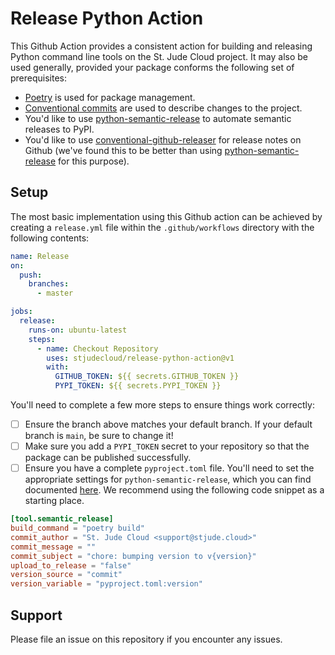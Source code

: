 # Release Python Action

This Github Action provides a consistent action for building and releasing
Python command line tools on the St. Jude Cloud project. It may also be used
generally, provided your package conforms the following set of prerequisites:

- [Poetry] is used for package management.
- [Conventional commits] are used to describe changes to the project.
- You'd like to use [python-semantic-release] to automate semantic releases
  to PyPI.
- You'd like to use [conventional-github-releaser] for release notes on Github
  (we've found this to be better than using [python-semantic-release] for this
  purpose).

## Setup

The most basic implementation using this Github action can be achieved by
creating a `release.yml` file within the `.github/workflows` directory with the
following contents:

```yaml
name: Release
on:
  push:
    branches:
      - master

jobs:
  release:
    runs-on: ubuntu-latest
    steps:
      - name: Checkout Repository
        uses: stjudecloud/release-python-action@v1
        with:
          GITHUB_TOKEN: ${{ secrets.GITHUB_TOKEN }}
          PYPI_TOKEN: ${{ secrets.PYPI_TOKEN }}
```

You'll need to complete a few more steps to ensure things work correctly:

- [ ] Ensure the branch above matches your default branch. If your default 
      branch is `main`, be sure to change it! 
- [ ] Make sure you add a `PYPI_TOKEN` secret to your repository so that the
      package can be published successfully.
- [ ] Ensure you have a complete `pyproject.toml` file. You'll need to set the
      appropriate settings for `python-semantic-release`, which you can find
      documented
      [here](https://python-semantic-release.readthedocs.io/en/latest/#getting-started).
      We recommend using the following code snippet as a starting place.

```toml
[tool.semantic_release]
build_command = "poetry build"
commit_author = "St. Jude Cloud <support@stjude.cloud>"
commit_message = ""
commit_subject = "chore: bumping version to v{version}"
upload_to_release = "false"
version_source = "commit"
version_variable = "pyproject.toml:version"
```

## Support

Please file an issue on this repository if you encounter any issues.

[Poetry]: https://python-poetry.org/
[Conventional commits]: https://www.conventionalcommits.org/en/v1.0.0-beta.2/
[python-semantic-release]: https://python-semantic-release.readthedocs.io/en/latest/
[conventional-github-releaser]: https://www.npmjs.com/package/conventional-github-releaser